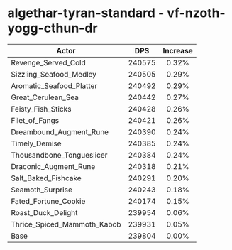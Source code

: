 # algethar-tyran-standard - vf-nzoth-yogg-cthun-dr
| Actor | DPS | Increase |
|---|:---:|:---:|
|Revenge_Served_Cold|240575|0.32%|
|Sizzling_Seafood_Medley|240505|0.29%|
|Aromatic_Seafood_Platter|240492|0.29%|
|Great_Cerulean_Sea|240442|0.27%|
|Feisty_Fish_Sticks|240428|0.26%|
|Filet_of_Fangs|240421|0.26%|
|Dreambound_Augment_Rune|240390|0.24%|
|Timely_Demise|240385|0.24%|
|Thousandbone_Tongueslicer|240384|0.24%|
|Draconic_Augment_Rune|240318|0.21%|
|Salt_Baked_Fishcake|240291|0.20%|
|Seamoth_Surprise|240243|0.18%|
|Fated_Fortune_Cookie|240174|0.15%|
|Roast_Duck_Delight|239954|0.06%|
|Thrice_Spiced_Mammoth_Kabob|239931|0.05%|
|Base|239804|0.00%|
